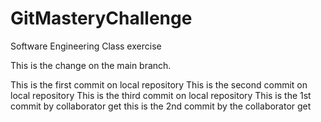 # GitMasteryChallenge
Software Engineering Class exercise

This is the change on the main branch.

This is the first commit on local repository
This is the second commit on local repository
This is the third commit on local repository
This is the 1st commit by collaborator get
this is the 2nd commit by the collaborator get
